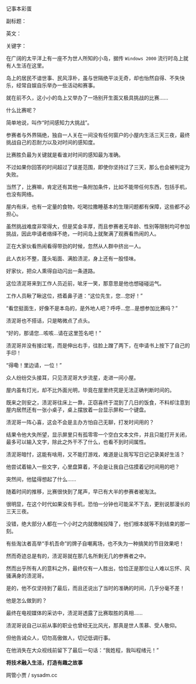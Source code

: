 记事本彩蛋

副标题：

英文：

关键字：



在广阔的太平洋上有一座不为世人所知的小岛，据传 `Windows 2000` 流行时岛上就有人生活在这里。

岛上的居民不谙世事、民风淳朴，虽与世隔绝平淡无奇，却也怡然自得、不失快乐，经常自娱自乐举办一些活动和赛事。

就在前不久，这小小的岛上又举办了一场别开生面又极具挑战的比赛......



什么比赛呢？

简单地说，叫作“时间感知力大挑战”。

参赛者与外界隔绝，独自一人关在一间没有任何窗户的小屋内生活三天三夜，最终挑战自己的忍耐力以及对时间的感知度。

比赛胜负最为关键就是看谁对时间的感知最为准确。

不过如果你回答的时间超过了误差范围，即使你坚持过了三天，那么也会被判定为失败。

当然了，比赛嘛，肯定还有其他一条附加条件，比如不能带任何东西，包括手机，也没有网络。

屋内有床，也有一定量的食物，吃喝拉撒睡基本的生理问题都有保障，这些都不必担心。

虽然挑战难度非常得大，但是奖金丰厚，而且参赛者无年龄、性别等限制均可参加挑战，因此申请者络绎不绝，一时间岛上就聚满了观赛看热闹的人。



正在大家伙看热闹看得带劲的时候，忽然从人群中挤出一人。

此人衣衫不整，蓬头垢面、满脸渍泥，身上还有一股怪味。

好家伙，把众人熏得自动闪出一条道路。

这位渍泥哥来到工作人员近前，呲牙一笑，那意思是他也想碰碰运气。

工作人员瞅了瞅这位，捂着鼻子道：“这位先生，您...您好！”

“看您挺面生，好像不是本岛的，是外地人吧？呼呼...您...是想参加比赛吗？”

渍泥哥也不搭话，只是略微点了点头。

“好的，那请您...咳咳...请在这里签名吧！”

渍泥哥并没有接过笔，而是伸出右手，往脸上蹭了两下，在申请书上按下了自己的手印！

“得嘞！里边请，一位！”



众人纷纷交头接耳，只见渍泥哥大步流星，走进一间小屋。

屋内虽有灯光，却不比外面光明，毕竟在屋里终究是无法正确判断时间的。

既来之则安之，渍泥哥往床上一靠，正窃喜终于混到了几日的饭食，不料却注意到屋内居然还有一张小桌子，桌上摆放着一台显示屏和一个键盘。

渍泥哥一阵心喜，这会不会是主办方怕自己无聊，打发时间用的？

结果令他大失所望，显示屏里只有孤零零一个空白文本文件，并且只能打开关闭，最多可以输入文字，除此之外干不了什么，也看不到时间属性。

渍泥哥暗忖，这能有啥用，又不能打游戏，难道是让我写写日记记录美好生活？

他尝试着输入一些文字，心里盘算着，不会是让我自己估摸着记时间用的吧？

突然间，他猛得想起了什么......



随着时间的推移，比赛很快到了尾声，早已有大半的参赛者被淘汰。

很明显，在这个时代如果没有手机，恐怕一分钟也可能呆不下去，更别说那漫长的三天三夜。

没错，绝大部分人都在一个小时之内就缴械投降了，他们根本就等不到结束的那一刻。

有些淘汰者高举“手机吾命”的牌子自嘲离场，也不失为一种搞笑的节目效果吧！

然而奇迹总是有的，渍泥哥就在那几名所剩无几的参赛者之中。

然而出乎所有人的意料之外，最终仅有一人胜出，恰恰正是那位让人难以忘怀、风骚满身的渍泥哥。

是的，他不仅坚持到了最后，而且还说出了当时的准确的时间，几乎分毫不差！

他是怎么做到的？

最终在电视媒体的采访中，渍泥哥透露了比赛取胜的真相......







渍泥哥说自己以前从事的职业也曾经无比风光，那真是世人羡慕、受人敬仰。

但他告诫众人，切勿高傲做人，切记低调行事。

在他消失在大众视线前留下了最后一句话：“我姓程，我叫程绪元！”



**将技术融入生活，打造有趣之故事**

网管小贾 / sysadm.cc



